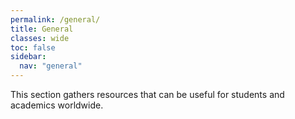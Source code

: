 ```yaml
---
permalink: /general/
title: General
classes: wide
toc: false
sidebar:
  nav: "general"
---
```


This section gathers resources that can be useful for students and academics worldwide.
